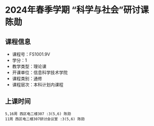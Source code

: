 # 2024年春季学期 “科学与社会”研讨课 陈勋






## 课程信息

- 课程号：FS1001.9V
- 学分：1
- 教学类型：理论课
- 开课单位：信息科学技术学院
- 课程类别：通修
- 课程层次：本科计划内课程

## 上课时间

```
5,16周 西区电二楼307 :3(5,6) 陈勋
11周 西区电二楼307研讨会议室 :3(5,6) 陈勋
```


